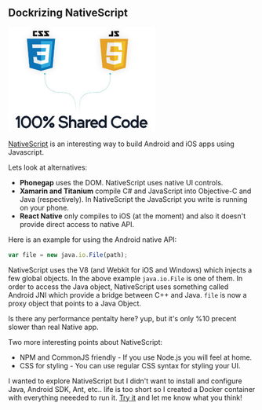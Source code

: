 ## Dockrizing NativeScript

![nativescript](images/nativescript.jpg)

[NativeScript](https://www.nativescript.org) is an interesting way to build Android and iOS apps using Javascript.

Lets look at alternatives:
* **Phonegap** uses the DOM. NativeScript uses native UI controls.  
* **Xamarin and Titanium** compile C# and JavaScript into Objective-C and Java (respectively). In NativeScript the JavaScript you write is running on your phone.  
* **React Native** only compiles to iOS (at the moment) and also it doesn't provide direct access to native API.

Here is an example for using the Android native API:
``` js
var file = new java.io.File(path);
```

NativeScript uses the V8 (and Webkit for iOS and Windows) which injects a few global objects. In the above example `java.io.File` is one of them. In order to access the Java object, NativeScript uses something called Android JNI which provide a bridge between C++ and Java.
`file` is now a proxy object that points to a Java Object.

Is there any performance pentalty here? yup, but it's only %10 precent slower than real Native app.

Two more interesting points about NativeScript:

* NPM and CommonJS friendly - If you use Node.js you will feel at home.
* CSS for styling - You can use regular CSS syntax for styling your UI.

I wanted to explore NativeScript but I didn't want to install and configure Java, Android SDK, Ant, etc.. life is too short so I created a Docker container with everything neeeded to run it. [Try it](https://github.com/oren/docker-nativescript) and let me know what you think!

<script type="text/javascript" src="https://asciinema.org/a/dknhnp2bufapfq05q5srkxkwn.js" id="asciicast-23014" async></script>
